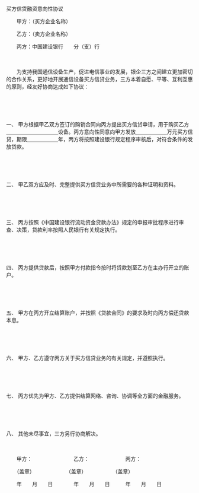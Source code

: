 



买方信贷融资意向性协议



 

　　甲方：（买方企业名称）

　　乙方：（卖方企业名称）

　　丙方：中国建设银行　　分（支）行　　

　　

　　为支持我国通信设备生产，促进电信事业的发展，银企三方之间建立更加密切的合作关系，更好地开展通信设备买方信贷业务，三方本着自愿、平等、互利互惠的原则，经友好协商达成如下协议：

　　

　　

一、
甲方根据甲乙双方签订的购销合同向丙方提出买方信贷申请，用于购买乙方＿＿＿＿＿＿＿＿＿＿设备。丙方意向性同意向甲方发放＿＿＿＿＿＿万元买方信贷，期限＿＿＿＿＿＿年，丙方将按照建设银行规定程序审核后，对符合条件的发放贷款。

　　

　　

二、
甲乙双方应及时、完整提供买方信贷业务中所需要的各种证明和资料。

　　

　　

三、
丙方按照《中国建设银行流动资金贷款办法》规定的申报审批程序进行审查、决策，贷款利率按照人民银行有关规定执行。

　　

　　

四、
丙方提供贷款后，按照甲方付款指令按时将贷款划至乙方在主办行开立的账户。

　　

　　

五、
甲方在丙方开立结算账户，并按照《贷款合同》的要求及时向丙方偿还贷款本息。

　　

　　

六、
甲方、乙方遵守丙方关于买方信贷业务的有关规定，并遵照执行。

　　

　　

七、
丙方优先为甲方、乙方提供结算网络、咨询、协调等全方面的金融服务。

　　

　　

八、
其他未尽事宜，三方另行协商解决。　　

　　

　　甲方：　　　　　　　　乙方：　　　　　　　丙方：

　　（盖章）　　　　　　　（盖章）　　　　　　（盖章）

　　年　　月　　日　　　　年　　月　　日　　　年　　月　　日